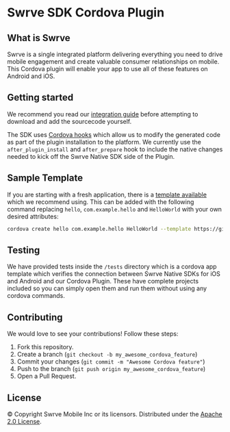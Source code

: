 # Swrve SDK Cordova Plugin

## What is Swrve

Swrve is a single integrated platform delivering everything you need to drive mobile engagement and create valuable consumer relationships on mobile.  This Cordova plugin will enable your app to use all of these features on Android and iOS.

## Getting started

We recommend you read our [integration guide](http://docs.swrve.com/developer-documentation/integration/cordova/) before attempting to download and add the sourcecode yourself.

The SDK uses [Cordova hooks](https://cordova.apache.org/docs/en/latest/guide/appdev/hooks/) which allow us to modify the generated code as part of the plugin installation to the platform.
We currently use the `after_plugin_install` and `after_prepare` hook to include the native changes needed to kick off the Swrve Native SDK side of the Plugin.

## Sample Template

If you are starting with a fresh application, there is a [template available](https://github.com/Swrve/swrve-cordova-minimal-integration.git) which we recommend using.
This can be added with the following command replacing `hello`, `com.example.hello` and `HelloWorld` with your own desired attributes:

```bash
cordova create hello com.example.hello HelloWorld --template https://github.com/Swrve/swrve-cordova-minimal-integration.git
```

## Testing

We have provided tests inside the `/tests` directory which is a cordova app template which verifies the connection between Swrve Native SDKs for iOS and Android and our Cordova Plugin.
These have complete projects included so you can simply open them and run them without using any cordova commands.

## Contributing

We would love to see your contributions! Follow these steps:

1. Fork this repository.
2. Create a branch (`git checkout -b my_awesome_cordova_feature`)
3. Commit your changes (`git commit -m "Awesome Cordova feature"`)
4. Push to the branch (`git push origin my_awesome_cordova_feature`)
5. Open a Pull Request.

## License

© Copyright Swrve Mobile Inc or its licensors. Distributed under the [Apache 2.0 License](LICENSE).
